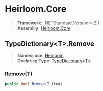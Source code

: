 # Heirloom.Core

> **Framework**: .NETStandard,Version=v2.1  
> **Assembly**: [Heirloom.Core][0]  

## TypeDictionary\<T>.Remove

> **Namespace**: [Heirloom][0]  
> **Declaring Type**: [TypeDictionary\<T>][1]  

### Remove(T)

```cs
public bool Remove(T item)
```

[0]: ../../../Heirloom.Core.md
[1]: ../TypeDictionary[T].md
